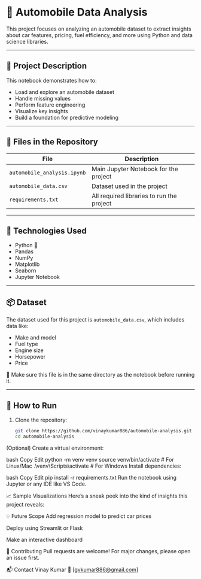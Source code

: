 # 🚗 Automobile Data Analysis

This project focuses on analyzing an automobile dataset to extract insights about car features, pricing, fuel efficiency, and more using Python and data science libraries.

---

## 📌 Project Description

This notebook demonstrates how to:
- Load and explore an automobile dataset
- Handle missing values
- Perform feature engineering
- Visualize key insights
- Build a foundation for predictive modeling

---

## 📂 Files in the Repository

| File                     | Description                                     |
|--------------------------|-------------------------------------------------|
| `automobile_analysis.ipynb` | Main Jupyter Notebook for the project          |
| `automobile_data.csv`       | Dataset used in the project                    |
| `requirements.txt`          | All required libraries to run the project      |

---

## 🧪 Technologies Used

- Python 🐍
- Pandas
- NumPy
- Matplotlib
- Seaborn
- Jupyter Notebook

---

## 📦 Dataset

The dataset used for this project is `automobile_data.csv`, which includes data like:
- Make and model
- Fuel type
- Engine size
- Horsepower
- Price

📌 Make sure this file is in the same directory as the notebook before running it.

---

## 🚀 How to Run

1. Clone the repository:
   ```bash
   git clone https://github.com/vinaykumar886/automobile-analysis.git
   cd automobile-analysis
(Optional) Create a virtual environment:

bash
Copy
Edit
python -m venv venv
source venv/bin/activate  # For Linux/Mac
.\venv\Scripts\activate   # For Windows
Install dependencies:

bash
Copy
Edit
pip install -r requirements.txt
Run the notebook using Jupyter or any IDE like VS Code.

📈 Sample Visualizations
Here’s a sneak peek into the kind of insights this project reveals:


💡 Future Scope
Add regression model to predict car prices

Deploy using Streamlit or Flask

Make an interactive dashboard

🤝 Contributing
Pull requests are welcome! For major changes, please open an issue first.

📬 Contact
Vinay Kumar
📧 [gvkumar886@gmail.com]
